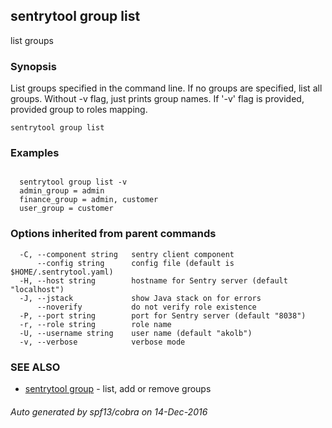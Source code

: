 ## sentrytool group list

list groups

### Synopsis


List groups specified in the command line. If no groups are specified, list all groups.
Without -v flag, just prints group names. If '-v' flag is provided, provided group to roles mapping.


```
sentrytool group list
```

### Examples

```

  sentrytool group list -v
  admin_group = admin
  finance_group = admin, customer
  user_group = customer
```

### Options inherited from parent commands

```
  -C, --component string   sentry client component
      --config string      config file (default is $HOME/.sentrytool.yaml)
  -H, --host string        hostname for Sentry server (default "localhost")
  -J, --jstack             show Java stack on for errors
      --noverify           do not verify role existence
  -P, --port string        port for Sentry server (default "8038")
  -r, --role string        role name
  -U, --username string    user name (default "akolb")
  -v, --verbose            verbose mode
```

### SEE ALSO
* [sentrytool group](sentrytool_group.md)	 - list, add or remove groups

###### Auto generated by spf13/cobra on 14-Dec-2016
